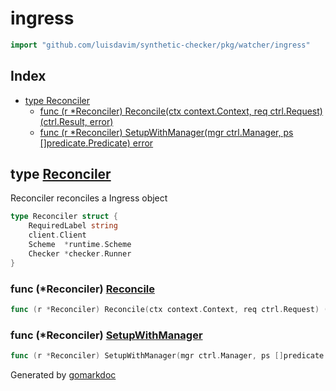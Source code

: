 <!-- Code generated by gomarkdoc. DO NOT EDIT -->

# ingress

```go
import "github.com/luisdavim/synthetic-checker/pkg/watcher/ingress"
```

## Index

- [type Reconciler](<#type-reconciler>)
  - [func (r *Reconciler) Reconcile(ctx context.Context, req ctrl.Request) (ctrl.Result, error)](<#func-reconciler-reconcile>)
  - [func (r *Reconciler) SetupWithManager(mgr ctrl.Manager, ps []predicate.Predicate) error](<#func-reconciler-setupwithmanager>)


## type [Reconciler](<https://github.com/luisdavim/synthetic-checker/blob/main/pkg/watcher/ingress/reconciler.go#L38-L43>)

Reconciler reconciles a Ingress object

```go
type Reconciler struct {
    RequiredLabel string
    client.Client
    Scheme  *runtime.Scheme
    Checker *checker.Runner
}
```

### func \(\*Reconciler\) [Reconcile](<https://github.com/luisdavim/synthetic-checker/blob/main/pkg/watcher/ingress/reconciler.go#L64>)

```go
func (r *Reconciler) Reconcile(ctx context.Context, req ctrl.Request) (ctrl.Result, error)
```

### func \(\*Reconciler\) [SetupWithManager](<https://github.com/luisdavim/synthetic-checker/blob/main/pkg/watcher/ingress/reconciler.go#L45>)

```go
func (r *Reconciler) SetupWithManager(mgr ctrl.Manager, ps []predicate.Predicate) error
```



Generated by [gomarkdoc](<https://github.com/princjef/gomarkdoc>)
